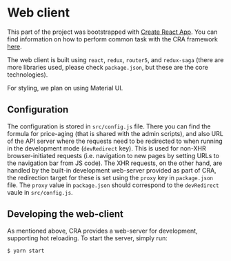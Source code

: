 # Web client

This part of the project was bootstrapped with [Create React App](https://github.com/facebookincubator/create-react-app).
You can find information on how to perform common task with the CRA framework
[here](https://github.com/facebookincubator/create-react-app/blob/master/packages/react-scripts/template/README.md).

The web client is built using `react`, `redux`, `router5`, and `redux-saga` (there are more libraries used, please check
`package.json`, but these are the core technologies).

For styling, we plan on using Material UI.

## Configuration

The configuration is stored in `src/config.js` file. There you can find the formula for price-aging (that is shared with
the admin scripts), and also URL of the API server where the requests need to be redirected to when running in the
development mode (`devRedirect` key). This is used for non-XHR browser-initiated requests (i.e. navigation to new
pages by setting URLs to the navigation bar from JS code). The XHR requests, on the other hand, are handled by the
built-in development web-server provided as part of CRA, the redirection target for these is set using the `proxy` key
in `package.json` file. The `proxy` value in `package.json` should correspond to the `devRedirect` vaule in
`src/config.js`.

## Developing the web-client

As mentioned above, CRA provides a web-server for development, supporting hot reloading.
To start the server, simply run:

```
$ yarn start
```

